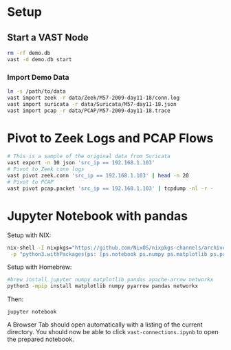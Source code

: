 # Setup

## Start a VAST Node

```sh
rm -rf demo.db
vast -d demo.db start
```

### Import Demo Data

```sh
ln -s /path/to/data
vast import zeek -r data/Zeek/M57-2009-day11-18/conn.log
vast import suricata -r data/Suricata/M57-day11-18.json
vast import pcap -r data/PCAP/M57-2009-day11-18.trace
```

# Pivot to Zeek Logs and PCAP Flows

```sh
# This is a sample of the original data from Suricata
vast export -n 10 json 'src_ip == 192.168.1.103'
# Pivot to Zeek conn logs
vast pivot zeek.conn 'src_ip == 192.168.1.103' | head -n 20
# Pivot to PCAP
vast pivot pcap.packet 'src_ip == 192.168.1.103' | tcpdump -nl -r -
```

# Jupyter Notebook with pandas

Setup with NIX:
```sh
nix-shell -I nixpkgs="https://github.com/NixOS/nixpkgs-channels/archive/cc6cf0a96a627e678ffc996a8f9d1416200d6c81.tar.gz" \
 -p "python3.withPackages(ps: [ps.notebook ps.numpy ps.matplotlib ps.pandas ps.pyarrow ps.networkx])"
```

Setup with Homebrew:

```sh
#brew install jupyter numpy matplotlib pandas apache-arrow networkx
python3 -mpip install matplotlib numpy pyarrow pandas networkx
```

Then:

```
jupyter notebook
```

A Browser Tab should open automatically with a listing of the current directory.
You should now be able to click `vast-connections.ipynb` to open the prepared
notebook.
